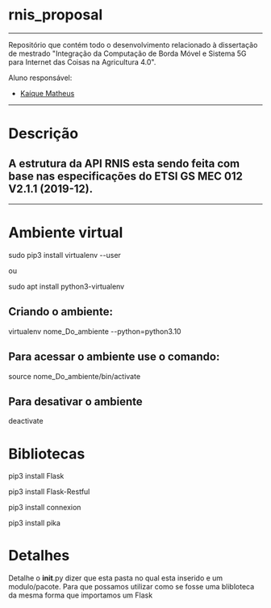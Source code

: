 # rnis_proposal

---
Repositório que contém todo o desenvolvimento relacionado à dissertação de mestrado "Integração da Computação de Borda Móvel e Sistema 5G para Internet das Coisas na Agricultura 4.0".

Aluno responsável:
* [Kaíque Matheus](http://lattes.cnpq.br/9539570966327546)



---
# Descrição

A estrutura da API RNIS esta sendo feita com base nas especificações do ETSI GS MEC 012 V2.1.1 (2019-12).
---

---
# Ambiente virtual

sudo pip3 install virtualenv  --user

ou

sudo apt install python3-virtualenv

## Criando o ambiente:

 virtualenv nome_Do_ambiente  --python=python3.10         

## Para acessar o ambiente use o comando:

source nome_Do_ambiente/bin/activate

## Para desativar o ambiente

deactivate

# Bibliotecas

pip3 install Flask

pip3 install Flask-Restful

pip3 install connexion

pip3 install pika

# Detalhes

Detalhe o __init__.py dizer que esta pasta no qual esta inserido e um modulo/pacote. Para que possamos utilizar como se fosse uma blibloteca da mesma forma que importamos um Flask





